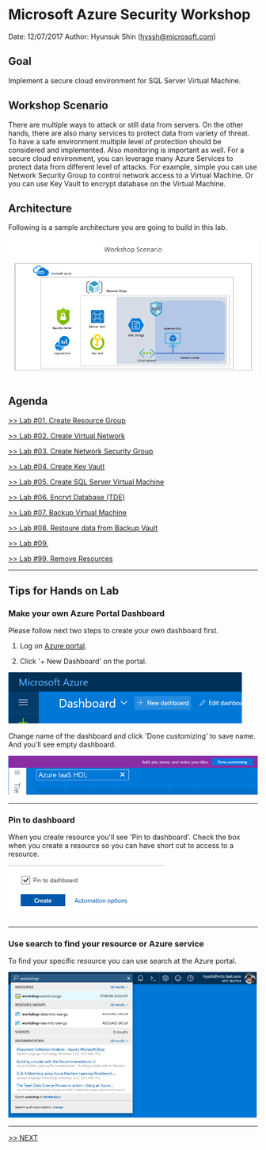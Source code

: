 # Microsoft Azure Security Workshop

Date: 12/07/2017
Author: Hyunsuk Shin (hyssh@microsoft.com)

## Goal

Implement a secure cloud environment for SQL Server Virtual Machine.

## Workshop Scenario

There are multiple ways to attack or still data from servers. On the other hands, there are also many services to protect data from variety of threat. To have a safe environment multiple level of protection should be considered and implemented. Also monitoring is important as well. For a secure cloud environment, you can leverage many Azure Services to protect data from different level of attacks. For example, simple you can use Network Security Group to control network access to a Virtual Machine. Or you can use Key Vault to encrypt database on the Virtual Machine.

## Architecture

Following is a sample architecture you are going to build in this lab.

![Final Architecture](./workshop-architecture.png)

## Agenda

[>> Lab #01. Create Resource Group](https://github.com/xlegend1024/az-secu-wrkshp/tree/master/01.CreateResourceGroup)

[>> Lab #02. Create Virtual Network](https://github.com/xlegend1024/az-secu-wrkshp/blob/master/02.CreateVNet/Readme.md)

[>> Lab #03. Create Network Security Group](https://github.com/xlegend1024/az-secu-wrkshp/blob/master/03.CreateNSG/Readme.md)

[>> Lab #04. Create Key Vault](https://github.com/xlegend1024/az-secu-wrkshp/blob/master/04.CreateKeyVault/Readme.md)

[>> Lab #05. Create SQL Server Virtual Machine](https://github.com/xlegend1024/az-secu-wrkshp/blob/master/05.CreateSQLVM/Readme.md)

[>> Lab #06. Encryt Database (TDE)](https://github.com/xlegend1024/az-secu-wrkshp/blob/master/06.EncryptDB/Readme.md)

[>> Lab #07. Backup Virtual Machine](https://github.com/xlegend1024/az-secu-wrkshp/blob/master/07.BackupVM/Readme.md)

[>> Lab #08. Restoure data from Backup Vault](https://github.com/xlegend1024/az-secu-wrkshp/blob/master/08.RestoreVMData/Readme.md)

[>> Lab #09. ]()

[>> Lab #99. Remove Resources](https://github.com/xlegend1024/az-secu-wrkshp/blob/master/99.RemoveResources/Readme.md)

---

## __Tips__ for Hands on Lab

### __Make your own Azure Portal Dashboard__

Please follow next two steps to create your own dashboard first.

1. Log on [Azure portal](https://portal.azure.com).

1. Click '+ New Dashboard' on the portal.

  ![alt text](./images/3.0.1.png)

  Change name of the dashboard and click 'Done customizing' to save name. And you'll see empty dashboard.

  ![alt text](./images/3.0.2.png)

---

### __Pin to dashboard__

When you create resource you'll see 'Pin to dashboard'. Check the box when you create a resource so you can have short cut to access to a resource.

  ![alt text](./images/3.0.3.png)

---

### __Use search to find your resource or Azure service__

To find your specific resource you can use search at the Azure portal.

  ![alt text](./images/3.0.5.png)

---

[>> NEXT](./1.CreateResourceGroup/Readme.md)
